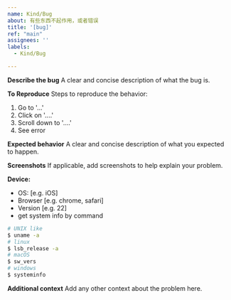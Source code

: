 ```yaml
---
name: Kind/Bug
about: 有些东西不起作用，或者错误
title: '[bug]'
ref: "main"
assignees: ''
labels:
  - Kind/Bug

---
```


**Describe the bug**
A clear and concise description of what the bug is.

**To Reproduce**
Steps to reproduce the behavior:
1. Go to '...'
2. Click on '....'
3. Scroll down to '....'
4. See error

**Expected behavior**
A clear and concise description of what you expected to happen.

**Screenshots**
If applicable, add screenshots to help explain your problem.

**Device:**
- OS: [e.g. iOS]
- Browser [e.g. chrome, safari]
- Version [e.g. 22]
- get system info by command

```bash
# UNIX like
$ uname -a
# linux
$ lsb_release -a
# macOS
$ sw_vers
# windows
$ systeminfo
```

**Additional context**
Add any other context about the problem here.